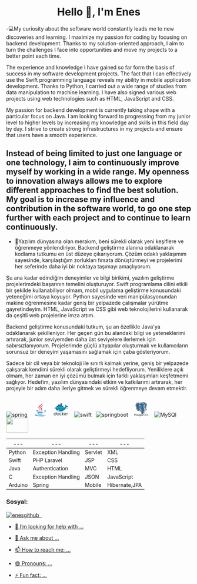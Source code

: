 <h1 align="center">Hello 👋, I'm Enes</h1>


-💻My curiosity about the software world constantly leads me to new discoveries and learning. I maximize my passion for coding by focusing on backend development. Thanks to my solution-oriented approach, I aim to turn the challenges I face into opportunities and move my projects to a better point each time.

The experience and knowledge I have gained so far form the basis of success in my software development projects. The fact that I can effectively use the Swift programming language reveals my ability in mobile application development. Thanks to Python, I carried out a wide range of studies from data manipulation to machine learning. I have also signed various web projects using web technologies such as HTML, JavaScript and CSS.

My passion for backend development is currently taking shape with a particular focus on Java. I am looking forward to progressing from my junior level to higher levels by increasing my knowledge and skills in this field day by day. I strive to create strong infrastructures in my projects and ensure that users have a smooth experience.

Instead of being limited to just one language or one technology, I aim to continuously improve myself by working in a wide range. My openness to innovation always allows me to explore different approaches to find the best solution. My goal is to increase my influence and contribution in the software world, to go one step further with each project and to continue to learn continuously.
-
- 🌱Yazılım dünyasına olan merakım, beni sürekli olarak yeni keşiflere ve öğrenmeye yönlendiriyor. Backend geliştirme alanına odaklanarak kodlama tutkumu en üst düzeye çıkarıyorum. Çözüm odaklı yaklaşımım sayesinde, karşılaştığım zorlukları fırsata dönüştürmeyi ve projelerimi her seferinde daha iyi bir noktaya taşımayı amaçlıyorum.

Şu ana kadar edindiğim deneyimler ve bilgi birikimi, yazılım geliştirme projelerimdeki başarının temelini oluşturuyor. Swift programlama dilini etkili bir şekilde kullanabiliyor olmam, mobil uygulama geliştirme konusundaki yeteneğimi ortaya koyuyor. Python sayesinde veri manipülasyonundan makine öğrenmesine kadar geniş bir yelpazede çalışmalar yürütme gayretindeyim. HTML, JavaScript ve CSS gibi web teknolojilerini kullanarak da çeşitli web projelerine imza attım.

Backend geliştirme konusundaki tutkum, şu an özellikle Java'ya odaklanarak şekilleniyor. Her geçen gün bu alandaki bilgi ve yeteneklerimi artırarak, junior seviyemden daha üst seviyelere ilerlemek için sabırsızlanıyorum. Projelerimde güçlü altyapılar oluşturmak ve kullanıcıların sorunsuz bir deneyim yaşamasını sağlamak için çaba gösteriyorum.

Sadece bir dil veya bir teknoloji ile sınırlı kalmak yerine, geniş bir yelpazede çalışarak kendimi sürekli olarak geliştirmeyi hedefliyorum. Yeniliklere açık olmam, her zaman en iyi çözümü bulmak için farklı yaklaşımları keşfetmemi sağlıyor. Hedefim, yazılım dünyasındaki etkim ve katkılarımı artırarak, her projeyle bir adım daha ileriye gitmek ve sürekli öğrenmeye devam etmektir.

##
<p>
 <!--spring-->
<img src="https://github.com/ZU1234/Document/blob/main/imagesTeknology/1200px-Spring_Framework_Logo_2018.svg.svg" alt="spring" width="100" />   &nbsp;&nbsp; 
 <!--java-->
 <img src="https://raw.githubusercontent.com/devicons/devicon/master/icons/java/java-original.svg" alt= "java" width="40" height="40"/>   &nbsp;&nbsp; 
 <!--docker-->
<img src="https://raw.githubusercontent.com/devicons/devicon/master/icons/docker/docker-original-wordmark.svg" alt="docker" width="40" height="40"/> &nbsp;&nbsp;
<!--swift-->
 <img src="https://cdn.jsdelivr.net/gh/devicons/devicon/icons/swift/swift-original-wordmark.svg" alt="swift" width="60" height="40" color="white"/>&nbsp;&nbsp;
<!--springboot-->
<img src="https://github.com/ZU1234/Document/blob/main/imagesTeknology/1_-uckV8DOh3l0bCvqZ73zYg.svg" alt="springboot" width="100" /> &nbsp;&nbsp;
<!--postgresql-->
<img src="https://raw.githubusercontent.com/devicons/devicon/master/icons/postgresql/postgresql-original-wordmark.svg" alt="postgresql" width="40" height="40"/> &nbsp;&nbsp;
<!--MySQL-->
 <img src="https://github.com/ZU1234/Document/blob/main/imagesTeknology/mysql-official.svg" alt="MySQl" width="60" height="40"/> &nbsp;&nbsp;
  <!--Python-->
 <img src="https://cdn.jsdelivr.net/gh/devicons/devicon/icons/python/python-original-wordmark.svg" width="60" height="40"/>
          &nbsp;&nbsp;
  
 </p>


|---|---|---|---|
|-----------------------|------------------------|------------------------|----------------------|
|   Python            | Exception Handling     | Servlet                | XML |
|    Swift             | PHP Laravel     | JSP                    |CSS  |
| Java                  | Authentication         | MVC                    |    HTML |
| C         |Exception Handling      | JSON                   | JavaScript     |
| Arduino       | Spring     | Mobile |Hibernate,JPA |




<h3 align="left">Sosyal:</h3>
 

 
<p align="left"><a href="https://www.linkedin.com/in/orkun-enes-y-8497b3220/" target="blank"><img align="center" src="https://raw.githubusercontent.com/rahuldkjain/github-profile-readme-generator/master/src/images/icons/Social/linked-in-alt.svg" alt="enesgithub" height="30" width="40" / <p align="left">&nbsp;&nbsp;
 



- 🤔 I’m looking for help with ...

- 💬 Ask me about ...

- 📫 How to reach me: ...

- 😄 Pronouns: ...

- ⚡ Fun fact: ...
